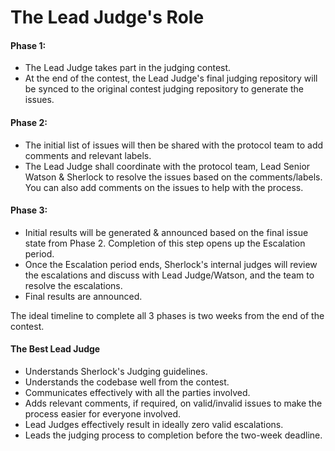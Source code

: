 # The Lead Judge's Role

#### Phase 1:

* The Lead Judge takes part in the judging contest.
* At the end of the contest, the Lead Judge's final judging repository will be synced to the original contest judging repository to generate the issues.

#### Phase 2:

* The initial list of issues will then be shared with the protocol team to add comments and relevant labels.
* The Lead Judge shall coordinate with the protocol team, Lead Senior Watson & Sherlock to resolve the issues based on the comments/labels. You can also add comments on the issues to help with the process.

#### Phase 3:

* Initial results will be generated & announced based on the final issue state from Phase 2. Completion of this step opens up the Escalation period.
* Once the Escalation period ends, Sherlock's internal judges will review the escalations and discuss with Lead Judge/Watson, and the team to resolve the escalations.
* Final results are announced.

The ideal timeline to complete all 3 phases is two weeks from the end of the contest.

#### The Best Lead Judge

* Understands Sherlock's Judging guidelines.
* Understands the codebase well from the contest.
* Communicates effectively with all the parties involved.
* Adds relevant comments, if required, on valid/invalid issues to make the process easier for everyone involved.
* Lead Judges effectively result in ideally zero valid escalations.
* Leads the judging process to completion before the two-week deadline.
